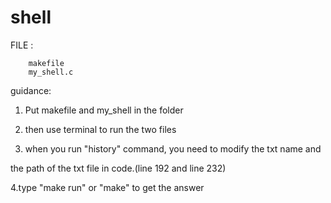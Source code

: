 # shell

FILE : 
		
		makefile 
		my_shell.c


guidance:

1. Put makefile and my_shell in the folder

2. then use terminal to run the two files

3. when you run "history" command, you need to modify the txt name and

the path of the txt file in code.(line 192 and line 232)

4.type "make run" or "make" to get the answer
